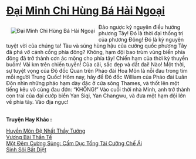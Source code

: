 <a href="https://truyenwiki.net/dai-minh-chi-hung-ba-hai-ngoai.35774/" title="Đại Minh Chi Hùng Bá Hải Ngoại"><h1>Đại Minh Chi Hùng Bá Hải Ngoại</h1></a><div style="display:table"><img align="right" style="float: left; padding: 10px;" src="https://truyenwiki.net/a/img/str/src/35774.jpg" alt="Đại Minh Chi Hùng Bá Hải Ngoại">Đảo ngược kỷ nguyên điều hướng phương Tây! Đó là thời đại thống trị của phương Đông! Đó là kỷ nguyên tuyệt vời của chúng ta! Tàu và súng hùng hậu của cường quốc phương Tây đã phá vỡ cánh cổng phía đông? Không, hạm đội bao trùm vùng biển phía đông đã trở thành cơn ác mộng cho phía tây! Chiến hạm của thời kỳ thuyền buồm! Vài km trên chiến tuyến! Của cải, sắc đẹp và đất đai! Nào! Một thời, sự tuyệt vọng của Đô đốc Quan trên Pháo đài Hoa Môn là nỗi đau trong tim mỗi người Trung Quốc! Hôm nay, hãy để Đô đốc William của Pháo đài Luân Đôn nhìn những pháo hạm dày đặc ở cửa sông Thames, và thốt lên một tiếng kêu vô cùng đau đớn: “KHÔNG!” Vào cuối thời nhà Minh, anh trở thành con trai của đại cướp biển Yan Siqi, Yan Changwu, và đưa một hạm đội lớn về phía tây. Vào địa ngục!</div><p><br><b>Truyện Hay Khác :</b></p><a href="https://truyenwiki.net/huyen-mon-de-nhat-thay-tuong.35256/" alt="Huyền Môn Đệ Nhất Thầy Tướng">Huyền Môn Đệ Nhất Thầy Tướng</a><br/><a href="https://github.com/nownovels/topcv/tree/master/truyenhay/35574" alt="Vương Bài Thần Tế">Vương Bài Thần Tế</a><br/><a href="https://sangtacviet.wordpress.com/2020/10/22/mot-dem-cuong-sung-cam-duc-tong-tai-cuong-che-ai/" alt="Một Đêm Cường Sủng: Cấm Dục Tổng Tài Cưỡng Chế Ái">Một Đêm Cường Sủng: Cấm Dục Tổng Tài Cưỡng Chế Ái</a><br/><a href="https://github.com/nownovels/topcv/tree/master/truyenhay/36044" alt="Sinh Sôi Bất Diệt">Sinh Sôi Bất Diệt</a><br/>